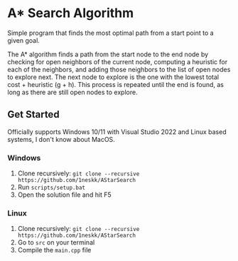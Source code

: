 # A* Search Algorithm

Simple program that finds the most optimal path from a start point to a given goal.

The A* algorithm finds a path from the start node to the end node by checking for open neighbors of the current node, computing a heuristic for each of the neighbors, and adding those neighbors to the list of open nodes to explore next. The next node to explore is the one with the lowest total cost + heuristic (g + h). This process is repeated until the end is found, as long as there are still open nodes to explore.

## Get Started

Officially supports Windows 10/11 with Visual Studio 2022 and Linux based systems, I don't know about MacOS.

### Windows

1. Clone recursively: `git clone --recursive https://github.com/1neskk/AStarSearch`
2. Run `scripts/setup.bat`
3. Open the solution file and hit F5

### Linux
1. Clone recursively: `git clone --recursive https://github.com/1neskk/AStarSearch`
2. Go to `src` on your terminal
3. Compile the `main.cpp` file
